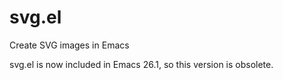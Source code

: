 # svg.el
Create SVG images in Emacs

svg.el is now included in Emacs 26.1, so this version is obsolete.
